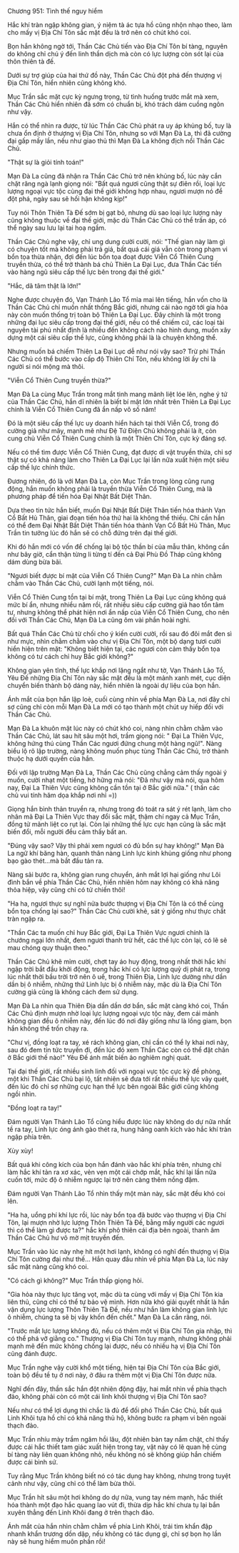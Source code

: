 




Chương 951: Tình thế nguy hiểm


Hắc khí tràn ngập không gian, ý niệm tà ác tựa hồ cũng nhộn nhạo theo, làm cho mấy vị Địa Chí Tôn sắc mặt đều là trở nên có chút khó coi.

Bọn hắn không ngờ tới, Thần Các Chủ tiến vào Địa Chí Tôn bí tàng, nguyên do không chỉ chú ý đến linh thần dịch mà còn có lực lượng còn sót lại của thôn thiên tà đế.

Dưới sự trợ giúp của hai thứ đồ này, Thần Các Chủ đột phá đến thượng vị Địa Chí Tôn, hiển nhiên cũng không khó.

Mục Trần sắc mặt cực kỳ ngưng trọng, từ tình huống trước mắt mà xem, Thần Các Chủ hiển nhiên đã sớm có chuẩn bị, khó trách dám cuồng ngôn như vậy.

Hắn có thể nhìn ra được, từ lúc Thần Các Chủ phát ra uy áp khủng bố, tuy là chưa ổn định ở thượng vị Địa Chí Tôn, nhưng so với Mạn Đà La, thì đã cường đại gấp mấy lần, nếu như giao thủ thì Mạn Đà La không địch nổi Thần Các Chủ.

"Thật sự là giỏi tính toán!"

Mạn Đà La cũng đã nhận ra Thần Các Chủ trở nên khủng bố, lúc này cắn chặt răng ngà lạnh giọng nói: "Bất quá ngươi cũng thật sự điên rồi, loại lực lượng ngoại vực tộc cùng đại thế giới không hợp nhau, ngươi mượn nó để đột phá, ngày sau sẽ hối hận không kịp!"

Tuy nói Thôn Thiên Tà Đế sớm bị gạt bỏ, nhưng dù sao loại lực lượng này cũng không thuộc về đại thế giới, mặc dù Thần Các Chủ có thể trấn áp, có thể ngày sau lưu lại tai hoạ ngầm.

Thần Các Chủ nghe vậy, chỉ ung dung cười cười, nói: "Thế gian này làm gì có chuyện tốt mà không phải trả giá, bất quá cái giá vẫn còn trong phạm vi bổn tọa thừa nhận, đợi đến lúc bổn tọa đoạt được Viễn Cổ Thiên Cung truyền thừa, có thể trở thành bá chủ Thiên La Đại Lục, đưa Thần Các tiến vào hàng ngũ siêu cấp thế lực bên trong đại thế giới."

"Hắc, dã tâm thật là lớn!"

Nghe được chuyện đó, Vạn Thánh Lão Tổ mỉa mai lên tiếng, hắn vốn cho là Thần Các Chủ chỉ muốn nhất thống Bắc giới, nhưng cái nào ngờ tới gia hỏa này còn muốn thống trị toàn bộ Thiên La Đại Lục. Đây chính là một trong những đại lục siêu cấp trong đại thế giới, nếu có thể chiếm cứ, các loại tài nguyên tài phú nhất định là nhiều đến không cách nào hình dung, muốn xây dựng một cái siêu cấp thế lực, cũng không phải là là chuyện không thể.

Nhưng muốn bá chiếm Thiên La Đại Lục dễ như nói vậy sao? Trừ phi Thần Các Chủ có thể bước vào cấp độ Thiên Chí Tôn, nếu không lời ấy chỉ là người si nói mộng mà thôi.

"Viễn Cổ Thiên Cung truyền thừa?"

Mạn Đà La cùng Mục Trần trong mắt tinh mang mãnh liệt lóe lên, nghe ý tứ của Thần Các Chủ, hắn dĩ nhiên là biết bí mật lớn nhất trên Thiên La Đại Lục chính là Viễn Cổ Thiên Cung đã ẩn nấp vô số năm!

Đó là một siêu cấp thế lực uy doanh hiển hách tại thời Viễn Cổ, trong đó cường giả như mây, mạnh mẽ như Đệ Tứ Điện Chủ không phải là ít, còn cung chủ Viễn Cổ Thiên Cung chính là một Thiên Chí Tôn, cực kỳ đáng sợ.

Nếu có thể tìm được Viễn Cổ Thiên Cung, đạt được di vật truyền thừa, chỉ sợ thật sự có khả năng làm cho Thiên La Đại Lục lại lần nữa xuất hiện một siêu cấp thế lực chính thức.

Đương nhiên, đó là với Mạn Đà La, còn Mục Trần trong lòng cũng rung động, hắn muốn không phải là truyền thừa Viễn Cổ Thiên Cung, mà là phương pháp để tiến hóa Đại Nhật Bất Diệt Thân.

Dựa theo tin tức hắn biết, muốn Đại Nhật Bất Diệt Thân tiến hóa thành Vạn Cổ Bất Hủ Thân, giai đoạn tiến hóa thứ hai là không thể thiếu. Chỉ cần hắn có thể đem Đại Nhật Bất Diệt Thân tiến hóa thành Vạn Cổ Bất Hủ Thân, Mục Trần tin tưởng lúc đó hắn sẽ có chỗ đứng trên đại thế giới.

Khi đó hắn mới có vốn để chống lại bộ tộc thần bí của mẫu thân, không cần như bây giờ, cẩn thận từng li từng tí đến cả Đại Phù Đồ Tháp cũng không dám dùng bừa bãi.

"Ngươi biết được bí mật của Viễn Cổ Thiên Cung?" Mạn Đà La nhìn chằm chằm vào Thần Các Chủ, cười lạnh một tiếng, nói.

Viễn Cổ Thiên Cung tồn tại bí mật, trong Thiên La Đại Lục cũng không quá mức bí ẩn, nhưng nhiều năm rồi, rất nhiều siêu cấp cường giả hao tổn tâm tư, nhưng không thể phát hiện nơi ẩn nấp của Viễn Cổ Thiên Cung, cho nên đối với Thần Các Chủ, Mạn Đà La cũng ôm vài phần hoài nghi.

Bất quá Thần Các Chủ từ chối cho ý kiến cười cười, rồi sau đó đôi mắt đen sì như mực, nhìn chằm chằm vào chư vị Địa Chí Tôn, một bộ dạng tươi cười hiển hiện trên mặt: "Không biết hiện tại, các ngươi còn cảm thấy bổn tọa không có tư cách chỉ huy Bắc giới không?"

Không gian yên tĩnh, thế lực khắp nơi lặng ngắt như tờ, Vạn Thánh Lão Tổ, Yêu Đế những Địa Chí Tôn này sắc mặt đều là một mảnh xanh mét, cục diện chuyển biến thành bộ dáng này, hiển nhiên là ngoài dự liệu của bọn hắn.

Ánh mắt của bọn hắn lập loè, cuối cùng nhìn về phía Mạn Đà La, nơi đây chỉ sợ cũng chỉ còn mỗi Mạn Đà La mới có tạo thành một chút uy hiếp đối với Thần Các Chủ.

Mạn Đà La khuôn mặt lúc này có chút khó coi, nàng nhìn chằm chằm vào Thần Các Chủ, lát sau hít sâu một hơi, trầm giọng nói: " Đại La Thiên Vực, không hứng thú cùng Thần Các ngươi đứng chung một hàng ngũ!". Nàng biểu lộ rõ lập trường, nàng không muốn phục tùng Thần Các Chủ, trở thành thuộc hạ dưới quyền của hắn.

Đối với lập trường Mạn Đà La, Thần Các Chủ cũng chẳng cảm thấy ngoài ý muốn, cười nhạt một tiếng, hờ hững mà nói: "Đã như vậy mà nói, qua hôm nay, Đại La Thiên Vực cũng không cần tồn tại ở Bắc giới nữa." ( thần các chủ vui tính hăm dọa khắp nơi nhỉ =))

Giọng hắn bình thản truyền ra, nhưng trong đó toát ra sát ý rét lạnh, làm cho nhân mã Đại La Thiên Vực thay đổi sắc mặt, thậm chí ngay cả Mục Trần, đồng tử mãnh liệt co rụt lại. Còn lại những thế lực cực hạn cũng là sắc mặt biến đổi, mỗi người đều cảm thấy bất an.

"Đúng vậy sao? Vậy thì phải xem ngươi có đủ bổn sự hay không!" Mạn Đà La ngữ khí băng hàn, quanh thân nàng Linh lực kinh khủng giống như phong bạo gào thét...mà bắt đầu tản ra.

Nàng sải bước ra, không gian rung chuyển, ánh mắt lợi hại giống như Lôi đình bắn về phía Thần Các Chủ, hiển nhiên hôm nay không có khả năng thỏa hiệp, vậy cũng chỉ có tử chiến thôi!

"Ha ha, ngươi thực sự nghĩ nửa bước thượng vị Địa Chí Tôn là có thể cùng bổn tọa chống lại sao?" Thần Các Chủ cười khẽ, sát ý giống như thực chất tràn ngập ra.

"Thần Các ta muốn chỉ huy Bắc giới, Đại La Thiên Vực ngươi chính là chướng ngại lớn nhất, đem ngươi thanh trừ hết, các thế lực còn lại, có lẽ sẽ mau chóng quy thuận theo."

Thần Các Chủ khẽ mỉm cười, chợt tay áo huy động, trong nhất thời hắc khí ngập trời bắt đầu khởi động, trong hắc khí có lực lượng quỷ dị phát ra, trong lúc nhất thời bầu trời trở nên ô uế, trong Thiên Địa, Linh lực dường như dần dần bị ô nhiễm, những thứ Linh lực bị ô nhiễm này, mặc dù là Địa Chí Tôn cường giả cũng là không cách đem sử dụng.

Mạn Đà La nhìn qua Thiên Địa dần dần dơ bẩn, sắc mặt càng khó coi, Thần Các Chủ định mượn nhờ loại lực lượng ngoại vực tộc này, đem cái mảnh không gian đều ô nhiễm này, đến lúc đó nơi đây giống như là lồng giam, bọn hắn không thể trốn chạy ra.

"Chư vị, đồng loạt ra tay, xé rách không gian, chỉ cần có thể ly khai nơi này, sau đó đem tin tức truyền đi, đến lúc đó xem Thần Các còn có thể đặt chân ở Bắc giới thế nào!" Yêu Đế ánh mắt biến ảo nghiêm nghị quát.

Tại đại thế giới, rất nhiều sinh linh đối với ngoại vực tộc cực kỳ đề phòng, một khi Thần Các Chủ bại lộ, tất nhiên sẽ đưa tới rất nhiều thế lực vây quét, đến lúc đó chỉ sợ những cực hạn thế lực bên ngoài Bắc giới cũng không ngồi nhìn.

"Đồng loạt ra tay!"

Đám người Vạn Thánh Lão Tổ cũng hiểu được lúc này không do dự nữa nhất tề ra tay, Linh lực óng ánh gào thét ra, hung hăng oanh kích vào hắc khí tràn ngập phía trên.

Xùy xùy!

Bất quá khi công kích của bọn hắn đánh vào hắc khí phía trên, nhưng chỉ làm hắc khí tản ra xơ xác, vẻn vẹn một cái chớp mắt, hắc khí lại lần nữa cuốn tới, mức độ ô nhiễm ngược lại trở nên càng thêm nồng đậm.

Đám người Vạn Thánh Lão Tổ nhìn thấy một màn này, sắc mặt đều khó coi lên.

"Ha ha, uổng phí khí lực rồi, lúc này bổn tọa đã bước vào thượng vị Địa Chí Tôn, lại mượn nhờ lực lượng Thôn Thiên Tà Đế, bằng mấy người các ngươi thì có thể làm gì được ta?" hắc khí phô thiên cái địa bên ngoài, thanh âm Thần Các Chủ hư vô mờ mịt truyền đến.

Mục Trần vào lúc này nhẹ hít một hơi lạnh, không có nghĩ đến thượng vị Địa Chí Tôn cường đại như thế... Hắn quay đầu nhìn về phía Mạn Đà La, lúc này sắc mặt nàng cũng khó coi.

"Có cách gì không?" Mục Trần thấp giọng hỏi.

"Gia hỏa này thực lực tăng vọt, mặc dù ta cùng với mấy vị Địa Chí Tôn kia liên thủ, cũng chỉ có thể tự bảo vệ mình. Hơn nữa khó giải quyết nhất là hắn vận dụng lực lượng Thôn Thiên Tà Đế, nếu như hắn làm không gian linh lực ô nhiễm, chúng ta sẽ bị vây khốn đến chết." Mạn Đà La cắn răng, nói.

"Trước mắt lực lượng không đủ, nếu có thêm một vị Địa Chí Tôn gia nhập, thì có thể phá vỡ giằng co." Thượng vị Địa Chí Tôn tuy mạnh, nhưng không phải mạnh mẽ đến mức không chống lại được, nếu có nhiều hạ vị Địa Chí Tôn cũng đánh được.

Mục Trần nghe vậy cười khổ một tiếng, hiện tại Địa Chí Tôn của Bắc giới, toàn bộ đều tề tụ ở nơi này, ở đâu ra thêm một vị Địa Chí Tôn được nữa.

Nghĩ đến đây, thần sắc hắn đột nhiên động đậy, hai mắt nhìn về phía thạch đảo, không phải còn có một cái linh khôi thượng vị Địa Chí Tôn sao?

Nếu như có thể lợi dụng thì chắc là đủ để đối phó Thần Các Chủ, bất quá Linh Khôi tựa hồ chỉ có khả năng thủ hộ, không bước ra phạm vi bên ngoài thạch đảo.

Mục Trần nhíu mày trầm ngâm hồi lâu, đột nhiên bàn tay nắm chặt, chỉ thấy được cái hắc thiết tam giác xuất hiện trong tay, vật này có lẽ quan hệ cùng bí tàng này liên quan không nhỏ, nếu không nó sẽ không giúp hắn chiếm được cái bình sứ.

Tuy rằng Mục Trần không biết nó có tác dụng hay không, nhưng trong tuyệt cảnh như vậy, cũng chỉ có thể làm bừa thôi.

Mục Trần hít sâu một hơi không do dự nữa, vung tay ném mạnh, hắc thiết hóa thành một đạo hắc quang lao vút đi, thừa dịp hắc khí chưa tụ lại bắn xuyên thẳng đến Linh Khôi đang ở trên thạch đảo.

Ánh mắt của hắn nhìn chằm chằm về phía Linh Khôi, trái tim khẩn đập nhanh khẩn trương dồn dập, nếu không có tác dụng gì, chỉ sợ bọn họ lần này sẽ hung hiểm muôn phần rồi!





